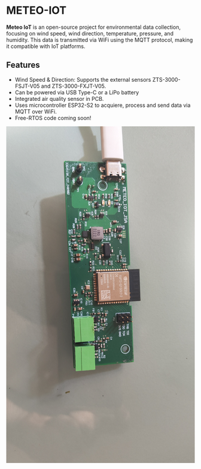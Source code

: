 # METEO-IOT
**Meteo IoT** is an open-source project for environmental data collection, focusing on wind speed, wind direction, temperature, pressure, and humidity. This data is transmitted via WiFi using the MQTT protocol, making it compatible with IoT platforms.

## Features

* Wind Speed & Direction: Supports the external sensors ZTS-3000-FSJT-V05 and ZTS-3000-FXJT-V05.
* Can be powered via USB Type-C or a LiPo battery
* Integrated air quality sensor in PCB.
* Uses microcontroller ESP32-S2 to acquiere, process and send data via MQTT over WiFi.
* Free-RTOS code coming soon!
  
![Meteo IoT PCB](./PCB.jpg)
